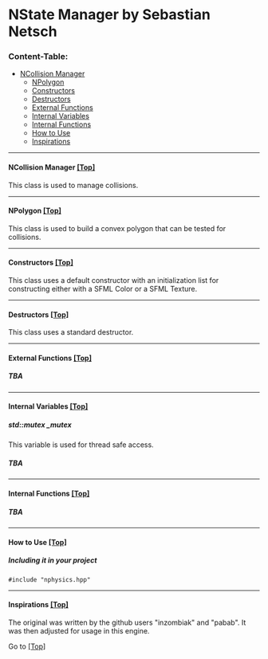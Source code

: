 <a name="top" />

# NState Manager by Sebastian Netsch

### Content-Table:
- [NCollision Manager](#ncollision_manager)
  - [NPolygon](#npolygon)
  - [Constructors](#constructors)
  - [Destructors](#destructors)
  - [External Functions](#external_functions)
  - [Internal Variables](#internal_variables)
  - [Internal Functions](#internal_functions)
  - [How to Use](#howto)
  - [Inspirations](#mentions)

---

#### <a name="ncollision_manager" /> NCollision Manager [ [Top] ](#top)
This class is used to manage collisions.

----

#### <a name="npolygon" /> NPolygon [ [Top] ](#top)
This class is used to build a convex polygon that can be tested for collisions.

----

#### <a name="constructors" /> Constructors [ [Top] ](#top)
This class uses a default constructor with an initialization list for constructing either with a SFML Color or a SFML Texture.

---

#### <a name="destructors" /> Destructors [ [Top] ](#top)
This class uses a standard destructor.

---

#### <a name="external_functions" /> External Functions [ [Top] ](#top)
##### TBA

---

#### <a name="internal_variables" /> Internal Variables [ [Top] ](#top)
##### std::mutex _mutex
This variable is used for thread safe access.

##### TBA

---

#### <a name="internal_functions" /> Internal Functions [ [Top] ](#top)
##### TBA

---

#### <a name="howto" /> How to Use [ [Top] ](#top)
##### Including it in your project
```
#include "nphysics.hpp"
```

---

#### <a name="mentions" /> Inspirations [ [Top] ](#top)
The original was written by the github users "inzombiak" and "pabab".
It was then adjusted for usage in this engine.

Go to [ [Top] ](#top)
